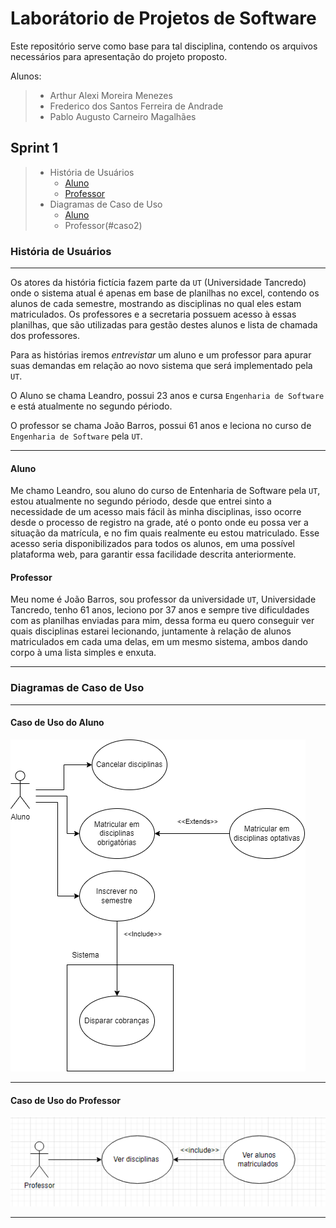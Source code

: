 # Laborátorio de Projetos de Software

Este repositório serve como base para tal disciplina, contendo os arquivos necessários para apresentação do projeto proposto.

Alunos:

> - Arthur Alexi Moreira Menezes
> - Frederico dos Santos Ferreira de Andrade
> - Pablo Augusto Carneiro Magalhães

## Sprint 1

> - História de Usuários
>   - [Aluno](#aluno)
>   - [Professor](#professor)
> - Diagramas de Caso de Uso
>   - [Aluno](#caso1)
>   - Professor(#caso2)

### História de Usuários
___

Os atores da história fictícia fazem parte da `UT` (Universidade Tancredo) onde o sistema atual é apenas em base de planilhas no excel, contendo os alunos de cada semestre, mostrando as disciplinas no qual eles estam matriculados. Os professores e a secretaria possuem acesso à essas planilhas, que são utilizadas para gestão destes alunos e lista de chamada dos professores.

Para as histórias iremos _entrevistar_ um aluno e um professor para apurar suas demandas em relação ao novo sistema que será implementado pela `UT`. 

O Aluno se chama Leandro, possui 23 anos e cursa `Engenharia de Software` e está atualmente no segundo périodo.

O professor se chama João Barros, possui 61 anos e leciona no curso de `Engenharia de Software` pela `UT`.

___

<h4 href="#aluno">Aluno</h4>

Me chamo Leandro, sou aluno do curso de Entenharia de Software pela `UT`, estou atualmente no segundo périodo, desde que entrei sinto a necessidade de um acesso mais fácil às minha disciplinas, isso ocorre desde o processo de registro na grade, até o ponto onde eu possa ver a situação da matrícula, e no fim quais realmente eu estou matriculado. Esse acesso seria disponibilizados para todos os alunos, em uma possível plataforma web, para garantir essa facilidade descrita anteriormente.

<h4 href="#professor">Professor</h4>

Meu nome é João Barros, sou professor da universidade `UT`, Universidade Tancredo, tenho 61 anos, leciono por 37 anos e sempre tive dificuldades com as planilhas enviadas para mim, dessa forma eu quero conseguir ver quais disciplinas estarei lecionando, juntamente à relação de alunos matriculados em cada uma delas, em um mesmo sistema, ambos dando corpo à uma lista simples e enxuta.

___

### Diagramas de Caso de Uso

___

<h4 href="#caso1">Caso de Uso do Aluno</h4>

![Caso de Uso do Aluno](https://github.com/pabloaugustocm17/lab-projetos-software/blob/main/projeto/CasoDeUsoAluno_1.png)

___

<h4 href="#caso2">Caso de Uso do Professor</h4>

![Caso de Uso do Professor](https://github.com/pabloaugustocm17/lab-projetos-software/blob/main/projeto/casoDeUsoProfessor.png)

___


